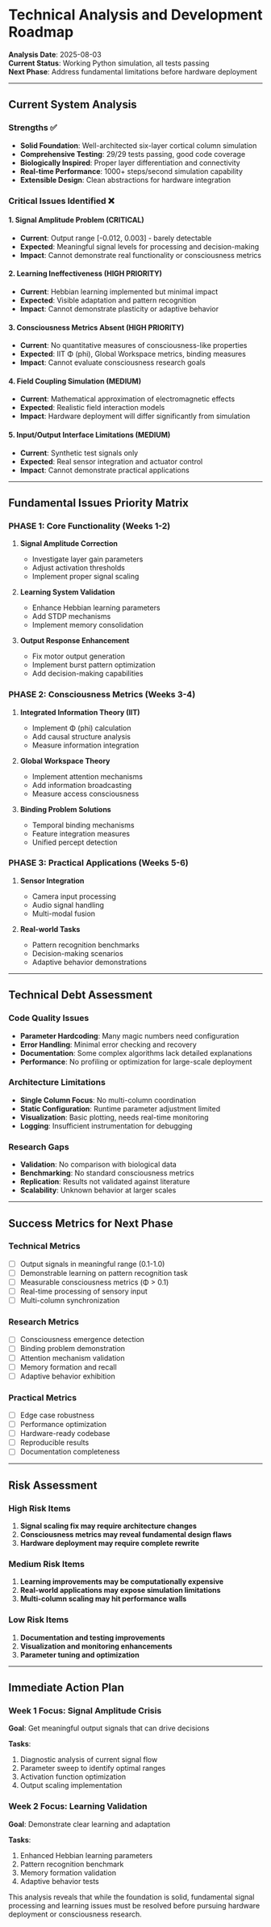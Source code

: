 # Technical Analysis and Development Roadmap

**Analysis Date**: 2025-08-03  
**Current Status**: Working Python simulation, all tests passing  
**Next Phase**: Address fundamental limitations before hardware deployment

---

## Current System Analysis

### Strengths ✅
- **Solid Foundation**: Well-architected six-layer cortical column simulation
- **Comprehensive Testing**: 29/29 tests passing, good code coverage
- **Biologically Inspired**: Proper layer differentiation and connectivity
- **Real-time Performance**: 1000+ steps/second simulation capability
- **Extensible Design**: Clean abstractions for hardware integration

### Critical Issues Identified ❌

#### 1. **Signal Amplitude Problem** (CRITICAL)
- **Current**: Output range [-0.012, 0.003] - barely detectable
- **Expected**: Meaningful signal levels for processing and decision-making
- **Impact**: Cannot demonstrate real functionality or consciousness metrics

#### 2. **Learning Ineffectiveness** (HIGH PRIORITY)
- **Current**: Hebbian learning implemented but minimal impact
- **Expected**: Visible adaptation and pattern recognition
- **Impact**: Cannot demonstrate plasticity or adaptive behavior

#### 3. **Consciousness Metrics Absent** (HIGH PRIORITY)
- **Current**: No quantitative measures of consciousness-like properties
- **Expected**: IIT Φ (phi), Global Workspace metrics, binding measures
- **Impact**: Cannot evaluate consciousness research goals

#### 4. **Field Coupling Simulation** (MEDIUM)
- **Current**: Mathematical approximation of electromagnetic effects
- **Expected**: Realistic field interaction models
- **Impact**: Hardware deployment will differ significantly from simulation

#### 5. **Input/Output Interface Limitations** (MEDIUM)
- **Current**: Synthetic test signals only
- **Expected**: Real sensor integration and actuator control
- **Impact**: Cannot demonstrate practical applications

---

## Fundamental Issues Priority Matrix

### PHASE 1: Core Functionality (Weeks 1-2)
1. **Signal Amplitude Correction**
   - Investigate layer gain parameters
   - Adjust activation thresholds
   - Implement proper signal scaling
   
2. **Learning System Validation**
   - Enhance Hebbian learning parameters
   - Add STDP mechanisms
   - Implement memory consolidation

3. **Output Response Enhancement**
   - Fix motor output generation
   - Implement burst pattern optimization
   - Add decision-making capabilities

### PHASE 2: Consciousness Metrics (Weeks 3-4)
1. **Integrated Information Theory (IIT)**
   - Implement Φ (phi) calculation
   - Add causal structure analysis
   - Measure information integration

2. **Global Workspace Theory**
   - Implement attention mechanisms
   - Add information broadcasting
   - Measure access consciousness

3. **Binding Problem Solutions**
   - Temporal binding mechanisms
   - Feature integration measures
   - Unified percept detection

### PHASE 3: Practical Applications (Weeks 5-6)
1. **Sensor Integration**
   - Camera input processing
   - Audio signal handling
   - Multi-modal fusion

2. **Real-world Tasks**
   - Pattern recognition benchmarks
   - Decision-making scenarios
   - Adaptive behavior demonstrations

---

## Technical Debt Assessment

### Code Quality Issues
- **Parameter Hardcoding**: Many magic numbers need configuration
- **Error Handling**: Minimal error checking and recovery
- **Documentation**: Some complex algorithms lack detailed explanations
- **Performance**: No profiling or optimization for large-scale deployment

### Architecture Limitations
- **Single Column Focus**: No multi-column coordination
- **Static Configuration**: Runtime parameter adjustment limited
- **Visualization**: Basic plotting, needs real-time monitoring
- **Logging**: Insufficient instrumentation for debugging

### Research Gaps
- **Validation**: No comparison with biological data
- **Benchmarking**: No standard consciousness metrics
- **Replication**: Results not validated against literature
- **Scalability**: Unknown behavior at larger scales

---

## Success Metrics for Next Phase

### Technical Metrics
- [ ] Output signals in meaningful range (0.1-1.0)
- [ ] Demonstrable learning on pattern recognition task
- [ ] Measurable consciousness metrics (Φ > 0.1)
- [ ] Real-time processing of sensory input
- [ ] Multi-column synchronization

### Research Metrics
- [ ] Consciousness emergence detection
- [ ] Binding problem demonstration
- [ ] Attention mechanism validation
- [ ] Memory formation and recall
- [ ] Adaptive behavior exhibition

### Practical Metrics
- [ ] Edge case robustness
- [ ] Performance optimization
- [ ] Hardware-ready codebase
- [ ] Reproducible results
- [ ] Documentation completeness

---

## Risk Assessment

### High Risk Items
1. **Signal scaling fix may require architecture changes**
2. **Consciousness metrics may reveal fundamental design flaws**
3. **Hardware deployment may require complete rewrite**

### Medium Risk Items
1. **Learning improvements may be computationally expensive**
2. **Real-world applications may expose simulation limitations**
3. **Multi-column scaling may hit performance walls**

### Low Risk Items
1. **Documentation and testing improvements**
2. **Visualization and monitoring enhancements**
3. **Parameter tuning and optimization**

---

## Immediate Action Plan

### Week 1 Focus: Signal Amplitude Crisis
**Goal**: Get meaningful output signals that can drive decisions

**Tasks**:
1. Diagnostic analysis of current signal flow
2. Parameter sweep to identify optimal ranges
3. Activation function optimization
4. Output scaling implementation

### Week 2 Focus: Learning Validation
**Goal**: Demonstrate clear learning and adaptation

**Tasks**:
1. Enhanced Hebbian learning parameters
2. Pattern recognition benchmark
3. Memory formation validation
4. Adaptive behavior tests

This analysis reveals that while the foundation is solid, fundamental signal processing and learning issues must be resolved before pursuing hardware deployment or consciousness research.